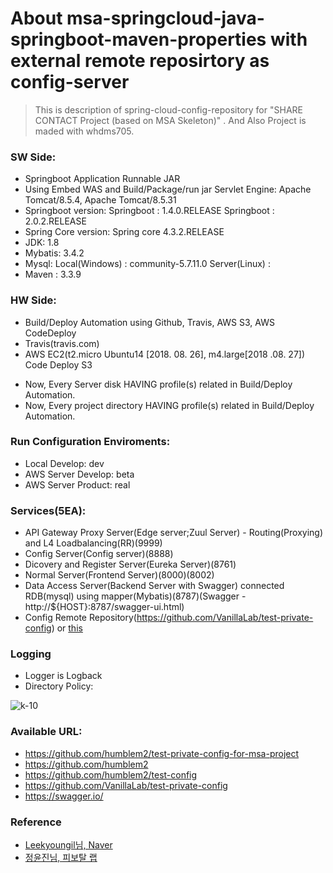 # About msa-springcloud-java-springboot-maven-properties with external remote reposirtory as config-server

> This is description of spring-cloud-config-repository 
> for "SHARE CONTACT Project (based on MSA Skeleton)" . And Also Project is maded with whdms705.

### SW Side:
- Springboot Application Runnable JAR
- Using Embed WAS and Build/Package/run jar
    Servlet Engine: Apache Tomcat/8.5.4, Apache Tomcat/8.5.31
- Springboot version:
    Springboot : 1.4.0.RELEASE
    Springboot : 2.0.2.RELEASE
- Spring Core version:
    Spring core 4.3.2.RELEASE
- JDK: 1.8
- Mybatis: 3.4.2
- Mysql: 
    Local(Windows) : community-5.7.11.0
    Server(Linux) : 
- Maven : 3.3.9

### HW Side:
- Build/Deploy Automation using Github, Travis, AWS S3, AWS CodeDeploy
- Travis(travis.com)
- AWS
    EC2(t2.micro Ubuntu14 [2018. 08. 26], m4.large[2018 .08. 27])
    Code Deploy
    S3

* Now, Every Server disk HAVING profile(s) related in Build/Deploy Automation.
* Now, Every project directory HAVING profile(s) related in Build/Deploy Automation.

### Run Configuration Enviroments:
- Local Develop: dev
- AWS Server Develop: beta
- AWS Server Product: real

### Services(5EA):
- API Gateway Proxy Server(Edge server;Zuul Server) - Routing(Proxying) and L4 Loadbalancing(RR)(9999)
- Config Server(Config server)(8888)
- Dicovery and Register Server(Eureka Server)(8761)
- Normal Server(Frontend Server)(8000)(8002)
- Data Access Server(Backend Server with Swagger) connected RDB(mysql) using mapper(Mybatis)(8787)(Swagger - http://${HOST}:8787/swagger-ui.html)
- Config Remote Repository(https://github.com/VanillaLab/test-private-config) or [this](https://github.com/humblem2/test-private-config-for-msa-project)

### Logging
- Logger is Logback
- Directory Policy:

![k-10](https://user-images.githubusercontent.com/42057272/44655616-c1b7cb00-aa30-11e8-8cc5-fedbb7ca413b.png)

### Available URL:
- https://github.com/humblem2/test-private-config-for-msa-project
- https://github.com/humblem2
- https://github.com/humblem2/test-config
- https://github.com/VanillaLab/test-private-config
- https://swagger.io/

### Reference
- [Leekyoungil님, Naver](http://blog.leekyoungil.com)
- [정윤진님, 피보탈 랩](http://www.comworld.co.kr/news/articleView.html?idxno=49227)
